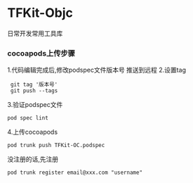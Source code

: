 # TFKit-Objc
日常开发常用工具库
### cocoapods上传步骤
1.代码编辑完成后,修改podspec文件版本号 推送到远程
2.设置tag
```
 git tag '版本号'
 git push --tags
```
3.验证podspec文件
```
pod spec lint
```
4.上传cocoapods
```
pod trunk push TFKit-OC.podspec

```
没注册的话,先注册
```
pod trunk register email@xxx.com "username"
```
